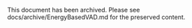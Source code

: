 <!-- Archived: moved to docs/archive/EnergyBasedVAD.md on 2025-08-26 -->

This document has been archived. Please see docs/archive/EnergyBasedVAD.md for the preserved content.

